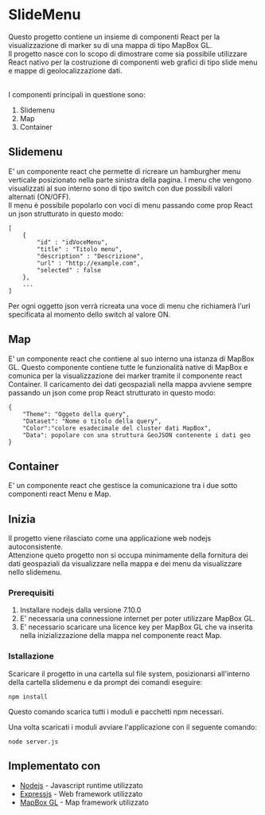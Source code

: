 # SlideMenu

Questo progetto contiene un insieme di componenti React per la visualizzazione di marker su di una mappa di tipo  MapBox GL. </br>
Il progetto nasce con lo scopo di dimostrare come sia possibile utilizzare React nativo per la costruzione di componenti web grafici di tipo slide menu e mappe di geolocalizzazione dati. </br></br>

I componenti principali in questione sono:

1) Slidemenu
2) Map
3) Container

## Slidemenu
E' un componente react che permette di ricreare un hamburgher menu verticale posizionato nella parte sinistra della pagina. I menu che vengono visualizzati al suo interno sono di tipo switch con due possibili valori alternati (ON/OFF).<br>
Il menu è possibile popolarlo con voci di menu passando come prop React un json strutturato in questo modo:

```
[
    {
        "id" : "idVoceMenu",
        "title" : "Titolo menu",
        "description" : "Descrizione",
        "url" : "http://example.com",
        "selected" : false
    }, 
    ...
]
```
Per ogni oggetto json verrà ricreata una voce di menu che richiamerà l'url specificata al momento dello switch al valore ON.


## Map
E' un componente react che contiene al suo interno una istanza di MapBox GL. Questo componente contiene tutte le funzionalità native di MapBox e comunica per la visualizzazione dei marker tramite il componente react Container.
Il caricamento dei dati geospaziali nella mappa avviene sempre passando un json come prop React strutturato in questo modo:

```
{
    "Theme": "Oggeto della query",
    "Dataset": "Nome o titolo della query",
    "Color":"colore esadecimale del cluster dati MapBox",
    "Data": popolare con una struttura GeoJSON contenente i dati geo
}
```
## Container
E' un componente react che gestisce la comunicazione tra i due sotto componenti react Menu e Map.


## Inizia

Il progetto viene rilasciato come una applicazione web nodejs autoconsistente.</br>
Attenzione queto progetto non si occupa minimamente della fornitura dei dati geospaziali da visualizzare nella mappa e dei menu da visualizzare nello slidemenu.



### Prerequisiti

1) Installare nodejs dalla versione 7.10.0
2) E' necessaria una connessione internet per poter utilizzare MapBox GL.
3) E' necessario scaricare una licence key per MapBox GL che va inserita nella inizializzazione della mappa nel componente react Map.


### Istallazione

Scaricare il progetto in una cartella sul file system, posizionarsi all'interno della cartella slidemenu e da prompt dei comandi eseguire: 

```
npm install 
```

Questo comando scarica tutti i moduli e pacchetti npm necessari.

Una volta scaricati i moduli avviare l'applicazione con il seguente comando:

```
node server.js
```

## Implementato con

* [Nodejs](https://nodejs.org/it/) - Javascript runtime utilizzato
* [Expressjs](http://expressjs.com/it) - Web framework utilizzato
* [MapBox GL](https://www.mapbox.com/mapbox-gl-js/api/) - Map framework utilizzato
